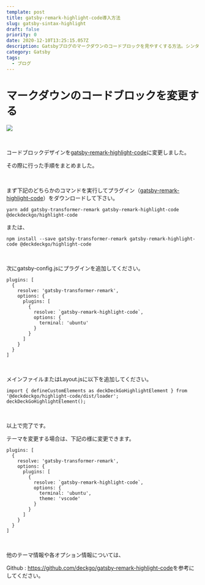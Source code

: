 ```yaml
---
template: post
title: gatsby-remark-highlight-code導入方法
slug: gatsby-sintax-highlight
draft: false
priority: 0
date: 2020-12-10T13:25:15.057Z
description: Gatsbyブログのマークダウンのコードブロックを見やすくする方法。シンタックスハイライトプラグイン、gatsby-remark-highlight-codeの導入方法についてまとめました。
category: Gatsby
tags:
  - ブログ
---
```

# マークダウンのコードブロックを変更する

![](/media/highlight.png)

<br>

コードブロックデザインを[gatsby-remark-highlight-code](https://github.com/deckgo/gatsby-remark-highlight-code)に変更しました。

その際に行った手順をまとめました。

<br>

まず下記のどちらかのコマンドを実行してプラグイン（[gatsby-remark-highlight-code](https://github.com/deckgo/gatsby-remark-highlight-code)）をダウンロードして下さい。

```
yarn add gatsby-transformer-remark gatsby-remark-highlight-code @deckdeckgo/highlight-code
```

または、

```
npm install --save gatsby-transformer-remark gatsby-remark-highlight-code @deckdeckgo/highlight-code
```

<br>

次にgatsby-config.jsにプラグインを追加してください。

```
plugins: [
  {
    resolve: 'gatsby-transformer-remark',
    options: {
      plugins: [
        {
          resolve: `gatsby-remark-highlight-code`,
          options: {
            terminal: 'ubuntu'
          }
        }
      ]
    }
  }
]
```

<br>

メインファイルまたはLayout.jsに以下を追加してください。

```
import { defineCustomElements as deckDeckGoHighlightElement } from '@deckdeckgo/highlight-code/dist/loader';
deckDeckGoHighlightElement();
```

<br>

以上で完了です。

テーマを変更する場合は、下記の様に変更できます。

```
plugins: [
  {
    resolve: 'gatsby-transformer-remark',
    options: {
      plugins: [
        {
          resolve: `gatsby-remark-highlight-code`,
          options: {
            terminal: 'ubuntu',
            theme: 'vscode'
          }
        }
      ]
    }
  }
]
```

<br>

他のテーマ情報や各オプション情報については、

Github : <https://github.com/deckgo/gatsby-remark-highlight-code>を参考にしてください。